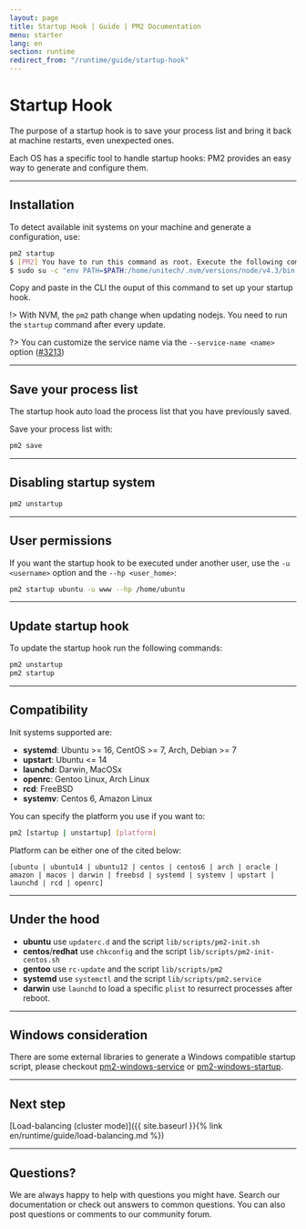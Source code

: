 ```yaml
---
layout: page
title: Startup Hook | Guide | PM2 Documentation
menu: starter
lang: en
section: runtime
redirect_from: "/runtime/guide/startup-hook"
---
```


# Startup Hook

The purpose of a startup hook is to save your process list and bring it back at machine restarts, even unexpected ones.

Each OS has a specific tool to handle startup hooks: PM2 provides an easy way to generate and configure them.

---

## Installation

To detect available init systems on your machine and generate a configuration, use:

```bash
pm2 startup
$ [PM2] You have to run this command as root. Execute the following command:
$ sudo su -c "env PATH=$PATH:/home/unitech/.nvm/versions/node/v4.3/bin pm2 startup <distribution> -u <user> --hp <home-path>
```

Copy and paste in the CLI the ouput of this command to set up your startup hook.

!> With NVM, the `pm2` path change when updating nodejs. You need to run the `startup` command after every update.

?> You can customize the service name via the `--service-name <name>` option ([#3213](https://github.com/Unitech/pm2/pull/3213))

---

## Save your process list

The startup hook auto load the process list that you have previously saved.

Save your process list with:

```bash
pm2 save
```

---

## Disabling startup system

```bash
pm2 unstartup
```

---

## User permissions

If you want the startup hook to be executed under another user, use the `-u <username>` option and the `--hp <user_home>`:

```bash
pm2 startup ubuntu -u www --hp /home/ubuntu
```

---

## Update startup hook

To update the startup hook run the following commands:

```bash
pm2 unstartup
pm2 startup
```

---

## Compatibility

Init systems supported are:

- **systemd**: Ubuntu >= 16, CentOS >= 7, Arch, Debian >= 7
- **upstart**: Ubuntu <= 14
- **launchd**: Darwin, MacOSx
- **openrc**: Gentoo Linux, Arch Linux
- **rcd**: FreeBSD
- **systemv**: Centos 6, Amazon Linux

You can specify the platform you use if you want to:

```bash
pm2 [startup | unstartup] [platform]
```

Platform can be either one of the cited below:

`[ubuntu | ubuntu14 | ubuntu12 | centos | centos6 | arch | oracle | amazon | macos | darwin | freebsd | systemd | systemv | upstart | launchd | rcd | openrc]`

---

## Under the hood

- **ubuntu** use `updaterc.d` and the script `lib/scripts/pm2-init.sh`
- **centos**/**redhat** use `chkconfig` and the script `lib/scripts/pm2-init-centos.sh`
- **gentoo** use `rc-update` and the script `lib/scripts/pm2`
- **systemd** use `systemctl` and the script `lib/scripts/pm2.service`
- **darwin** use `launchd` to load a specific `plist` to resurrect processes after reboot.

---

## Windows consideration

There are some external libraries to generate a Windows compatible startup script, please checkout [pm2-windows-service](https://www.npmjs.com/package/pm2-windows-service) or [pm2-windows-startup](https://www.npmjs.com/package/pm2-windows-startup).

---

## Next step

[Load-balancing (cluster mode)]({{ site.baseurl }}{% link en/runtime/guide/load-balancing.md %})

---

## Questions?

We are always happy to help with questions you might have. Search our documentation or check out answers to common questions. You can also post questions or comments to our community forum.

